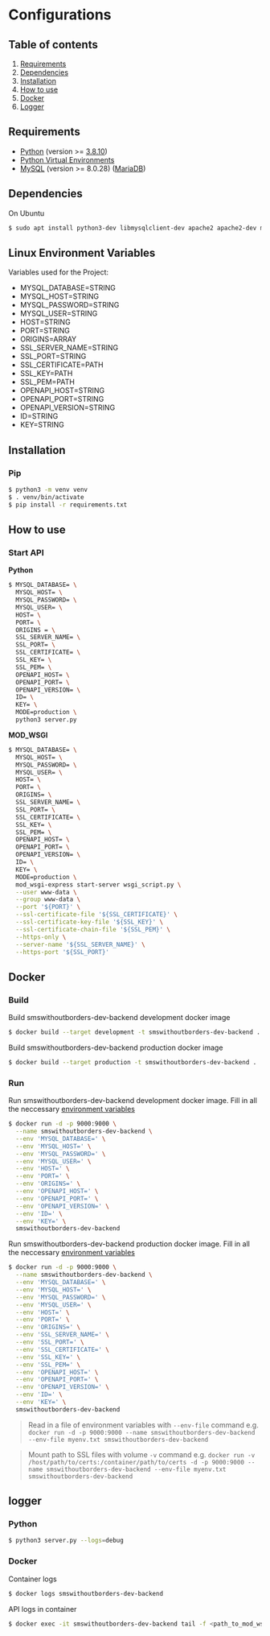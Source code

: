 # Configurations

## Table of contents

1. [Requirements](#requirements)
2. [Dependencies](#dependencies)
3. [Installation](#installation)
4. [How to use](#how-to-use)
5. [Docker](#docker)
6. [Logger](#logger)

## Requirements

- [Python](https://www.python.org/) (version >= [3.8.10](https://www.python.org/downloads/release/python-3810/))
- [Python Virtual Environments](https://docs.python.org/3/tutorial/venv.html)
- [MySQL](https://www.mysql.com/) (version >= 8.0.28) ([MariaDB](https://mariadb.org/))

## Dependencies

On Ubuntu

```bash
$ sudo apt install python3-dev libmysqlclient-dev apache2 apache2-dev make libapache2-mod-wsgi-py3
```

## Linux Environment Variables

Variables used for the Project:

- MYSQL_DATABASE=STRING
- MYSQL_HOST=STRING
- MYSQL_PASSWORD=STRING
- MYSQL_USER=STRING
- HOST=STRING
- PORT=STRING
- ORIGINS=ARRAY
- SSL_SERVER_NAME=STRING
- SSL_PORT=STRING
- SSL_CERTIFICATE=PATH
- SSL_KEY=PATH
- SSL_PEM=PATH
- OPENAPI_HOST=STRING
- OPENAPI_PORT=STRING
- OPENAPI_VERSION=STRING
- ID=STRING
- KEY=STRING

## Installation

### Pip

```bash
$ python3 -m venv venv
$ . venv/bin/activate
$ pip install -r requirements.txt
```

## How to use

### Start API

**Python**

```bash
$ MYSQL_DATABASE= \
  MYSQL_HOST= \
  MYSQL_PASSWORD= \
  MYSQL_USER= \
  HOST= \
  PORT= \
  ORIGINS = \
  SSL_SERVER_NAME= \
  SSL_PORT= \
  SSL_CERTIFICATE= \
  SSL_KEY= \
  SSL_PEM= \
  OPENAPI_HOST= \
  OPENAPI_PORT= \
  OPENAPI_VERSION= \
  ID= \
  KEY= \
  MODE=production \
  python3 server.py
```

**MOD_WSGI**

```bash
$ MYSQL_DATABASE= \
  MYSQL_HOST= \
  MYSQL_PASSWORD= \
  MYSQL_USER= \
  HOST= \
  PORT= \
  ORIGINS= \
  SSL_SERVER_NAME= \
  SSL_PORT= \
  SSL_CERTIFICATE= \
  SSL_KEY= \
  SSL_PEM= \
  OPENAPI_HOST= \
  OPENAPI_PORT= \
  OPENAPI_VERSION= \
  ID= \
  KEY= \
  MODE=production \
  mod_wsgi-express start-server wsgi_script.py \
  --user www-data \
  --group www-data \
  --port '${PORT}' \
  --ssl-certificate-file '${SSL_CERTIFICATE}' \
  --ssl-certificate-key-file '${SSL_KEY}' \
  --ssl-certificate-chain-file '${SSL_PEM}' \
  --https-only \
  --server-name '${SSL_SERVER_NAME}' \
  --https-port '${SSL_PORT}'
```

## Docker

### Build

Build smswithoutborders-dev-backend development docker image

```bash
$ docker build --target development -t smswithoutborders-dev-backend .
```

Build smswithoutborders-dev-backend production docker image

```bash
$ docker build --target production -t smswithoutborders-dev-backend .
```

### Run

Run smswithoutborders-dev-backend development docker image. Fill in all the neccessary [environment variables](#linux-environment-variables)

```bash
$ docker run -d -p 9000:9000 \
  --name smswithoutborders-dev-backend \
  --env 'MYSQL_DATABASE=' \
  --env 'MYSQL_HOST=' \
  --env 'MYSQL_PASSWORD=' \
  --env 'MYSQL_USER=' \
  --env 'HOST=' \
  --env 'PORT=' \
  --env 'ORIGINS=' \
  --env 'OPENAPI_HOST=' \
  --env 'OPENAPI_PORT=' \
  --env 'OPENAPI_VERSION=' \
  --env 'ID=' \
  --env 'KEY=' \
  smswithoutborders-dev-backend
```

Run smswithoutborders-dev-backend production docker image. Fill in all the neccessary [environment variables](#linux-environment-variables)

```bash
$ docker run -d -p 9000:9000 \
  --name smswithoutborders-dev-backend \
  --env 'MYSQL_DATABASE=' \
  --env 'MYSQL_HOST=' \
  --env 'MYSQL_PASSWORD=' \
  --env 'MYSQL_USER=' \
  --env 'HOST=' \
  --env 'PORT=' \
  --env 'ORIGINS=' \
  --env 'SSL_SERVER_NAME=' \
  --env 'SSL_PORT=' \
  --env 'SSL_CERTIFICATE=' \
  --env 'SSL_KEY=' \
  --env 'SSL_PEM=' \
  --env 'OPENAPI_HOST=' \
  --env 'OPENAPI_PORT=' \
  --env 'OPENAPI_VERSION=' \
  --env 'ID=' \
  --env 'KEY=' \
  smswithoutborders-dev-backend
```

> Read in a file of environment variables with `--env-file` command e.g. `docker run -d -p 9000:9000 --name smswithoutborders-dev-backend --env-file myenv.txt smswithoutborders-dev-backend`

> Mount path to SSL files with volume `-v` command e.g. `docker run -v /host/path/to/certs:/container/path/to/certs -d -p 9000:9000 --name smswithoutborders-dev-backend --env-file myenv.txt smswithoutborders-dev-backend`

## logger

### Python

```bash
$ python3 server.py --logs=debug
```

### Docker

Container logs

```bash
$ docker logs smswithoutborders-dev-backend
```

API logs in container

```bash
$ docker exec -it smswithoutborders-dev-backend tail -f <path_to_mod_wsgi_error_logs>
```
